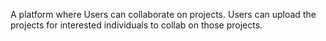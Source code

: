 A platform where Users can collaborate on projects.
Users can upload the projects for interested individuals to collab on those projects.
